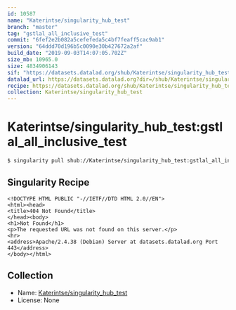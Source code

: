 ```yaml
---
id: 10587
name: "Katerintse/singularity_hub_test"
branch: "master"
tag: "gstlal_all_inclusive_test"
commit: "6fef2e2b082a5cefefeda5c4bf7feaff5cac9ab1"
version: "64ddd70d196b5c0090e30b427672a2af"
build_date: "2019-09-03T14:07:05.702Z"
size_mb: 10965.0
size: 4834906143
sif: "https://datasets.datalad.org/shub/Katerintse/singularity_hub_test/gstlal_all_inclusive_test/2019-09-03-6fef2e2b-64ddd70d/64ddd70d196b5c0090e30b427672a2af.sif"
datalad_url: https://datasets.datalad.org?dir=/shub/Katerintse/singularity_hub_test/gstlal_all_inclusive_test/2019-09-03-6fef2e2b-64ddd70d/
recipe: https://datasets.datalad.org/shub/Katerintse/singularity_hub_test/gstlal_all_inclusive_test/2019-09-03-6fef2e2b-64ddd70d/Singularity
collection: Katerintse/singularity_hub_test
---
```


# Katerintse/singularity_hub_test:gstlal_all_inclusive_test

```bash
$ singularity pull shub://Katerintse/singularity_hub_test:gstlal_all_inclusive_test
```

## Singularity Recipe

```singularity
<!DOCTYPE HTML PUBLIC "-//IETF//DTD HTML 2.0//EN">
<html><head>
<title>404 Not Found</title>
</head><body>
<h1>Not Found</h1>
<p>The requested URL was not found on this server.</p>
<hr>
<address>Apache/2.4.38 (Debian) Server at datasets.datalad.org Port 443</address>
</body></html>
```

## Collection

 - Name: [Katerintse/singularity_hub_test](https://github.com/Katerintse/singularity_hub_test)
 - License: None

